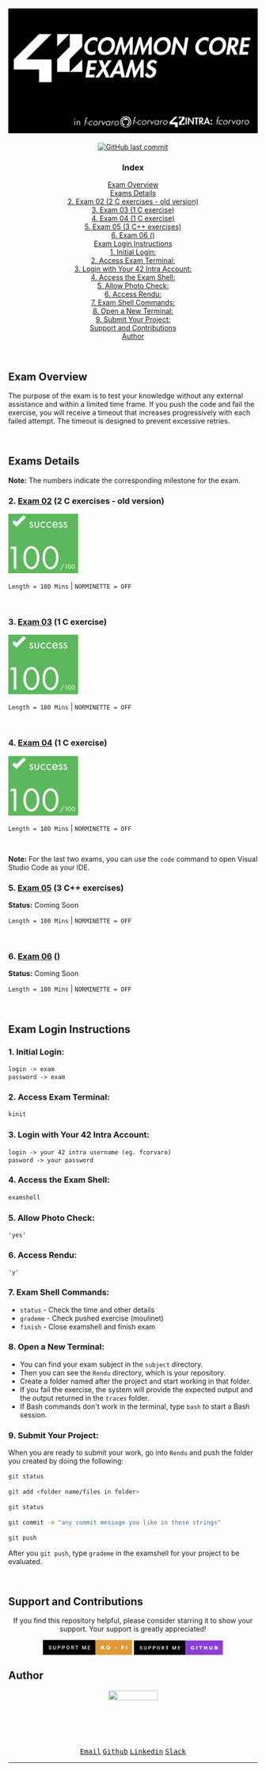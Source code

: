 # <a href="https://github.com/f-corvaro/42.common_core/tree/main"><img align="center" src="https://github.com/f-corvaro/42.common_core/blob/main/exams/.extra/42exams.png"></a>

<p align="center" style="text-decoration: none;">
  <a href="https://github.com/f-corvaro/42.common_core/tree/main/exams"><img alt="GitHub last commit" src="https://img.shields.io/github/last-commit/f-corvaro/42.common_core?color=black" /></a>
</p>

<h3 align="center">Index</h3>
<p align="center">
 <a href="#exam-overview">Exam Overview</a><br>
 <a href="#exams-details">Exams Details</a><br>
 <a href="#2-exam-02-2-c-exercises---old-version">2. Exam 02 (2 C exercises - old version)</a><br>
 <a href="#3-exam-03-1-c-exercise">3. Exam 03 (1 C exercise)</a><br>
 <a href="#4-exam-04-1-c-exercise">4. Exam 04 (1 C exercise)</a><br>
 <a href="#5-exam-05-3-c-exercises">5. Exam 05 (3 C++ exercises)</a><br>
 <a href="#6-exam-06-">6. Exam 06 ()</a><br>
 <a href="#exam-login-instructions">Exam Login Instructions</a><br>
 <a href="#1-initial-login">1. Initial Login:</a><br>
 <a href="#2-access-exam-terminal">2. Access Exam Terminal:</a><br>
 <a href="#3-login-with-your-42-intra-account">3. Login with Your 42 Intra Account:</a><br>
 <a href="#4-access-the-exam-shell">4. Access the Exam Shell:</a><br>
 <a href="#5-allow-photo-check">5. Allow Photo Check:</a><br>
 <a href="#6-access-rendu">6. Access Rendu:</a><br>
 <a href="#7-exam-shell-commands">7. Exam Shell Commands:</a><br>
 <a href="#8-open-a-new-terminal">8. Open a New Terminal:</a><br>
 <a href="#9-submit-your-project">9. Submit Your Project:</a><br>
 <a href="#support-and-contributions">Support and Contributions</a><br>
 <a href="#author">Author</a><br>
</p>
<br>

## Exam Overview

The purpose of the exam is to test your knowledge without any external assistance and within a limited time frame. If you push the code and fail the exercise, you will receive a timeout that increases progressively with each failed attempt. The timeout is designed to prevent excessive retries.

<br>

## Exams Details

<p align="justify">

**Note:** The numbers indicate the corresponding milestone for the exam.

### 2. [Exam 02](https://github.com/f-corvaro/42.common_core/tree/main/exams/exam-02) (2 C exercises - old version)

[![fcorvaro's 42 Exam Rank 02 Score](https://github.com/f-corvaro/42.common_core/blob/main/.extra/100.png)](https://profile.intra.42.fr/users/fcorvaro)

```Length = 180 Mins``` | ```NORMINETTE = OFF```

</p>
<br>

<p align="justify">

### 3. [Exam 03](https://github.com/f-corvaro/42.common_core/tree/main/exams/exam-03) (1 C exercise)

[![fcorvaro's 42 Exam Rank 03 Score](https://github.com/f-corvaro/42.common_core/blob/main/.extra/100.png)](https://profile.intra.42.fr/users/fcorvaro)

```Length = 180 Mins``` | ```NORMINETTE = OFF```

</p>
<br>

### 4. [Exam 04](https://github.com/f-corvaro/42.common_core/tree/main/exams/exam-04) (1 C exercise)

[![fcorvaro's 42 Exam Rank 04 Score](https://github.com/f-corvaro/42.common_core/blob/main/.extra/100.png)](https://profile.intra.42.fr/users/fcorvaro)

```Length = 180 Mins``` | ```NORMINETTE = OFF```

</p>
<br>

**Note:** For the last two exams, you can use the `code` command to open Visual Studio Code as your IDE.

### 5. [Exam 05](https://github.com/f-corvaro/42.common_core/tree/main/exams/exam-05) (3 C++ exercises)

**Status:** Coming Soon

```Length = 180 Mins``` | ```NORMINETTE = OFF```

</p>
<br>

### 6. [Exam 06](https://github.com/f-corvaro/42.common_core/tree/main/exams/exam-06) ()

**Status:** Coming Soon

```Length = 180 Mins``` | ```NORMINETTE = OFF```

</p>
<br>

## Exam Login Instructions

<p align="justify">

### 1. Initial Login:

```plaintext
login -> exam
password -> exam
```

### 2. Access Exam Terminal:

```bash
kinit
```

### 3. Login with Your 42 Intra Account:

```plaintext
login -> your 42 intra username (eg. fcorvaro)
pasword -> your password
```

### 4. Access the Exam Shell:

```bash
examshell
```

### 5. Allow Photo Check:

```plaintext
'yes'
```

### 6. Access Rendu:

```plaintext
'y'
```

### 7. Exam Shell Commands:

- `status` - Check the time and other details
- `grademe` - Check pushed exercise (moulinet)
- `finish` - Close examshell and finish exam

### 8. Open a New Terminal:

- You can find your exam subject in the `subject` directory.
- Then you can see the `Rendu` directory, which is your repository.
- Create a folder named after the project and start working in that folder.
- If you fail the exercise, the system will provide the expected output and the output returned in the `traces` folder.
- If Bash commands don't work in the terminal, type `bash` to start a Bash session.

### 9. Submit Your Project:

When you are ready to submit your work, go into `Rendu` and push the folder you created by doing the following:

```bash
git status
```

```bash
git add <folder name/files in folder>
```

```bash
git status
```

```bash
git commit -m "any commit message you like in these strings"
```

```bash
git push
```

After you `git push`, type `grademe` in the examshell for your project to be evaluated.

</p>
<br>

## Support and Contributions

<p align="center">
If you find this repository helpful, please consider starring it to show your support. Your support is greatly appreciated!</p>

<p align="center">
<a href="https://ko-fi.com/fcorvaro"><img width="180" img align="center" src="https://github.com/f-corvaro/42.common_core/blob/main/.extra/support-me-ko-fi.svg"><alt=""></a>
<a href="https://github.com/sponsors/f-corvaro"><img width="180" img align="center" src="https://github.com/f-corvaro/42.common_core/blob/main/.extra/support-me-github.svg"><alt=""></a>

<br>

## Author

<p align="center"><a href="https://profile.intra.42.fr/users/fcorvaro"><img style="height:auto;" src="https://avatars.githubusercontent.com/u/102758065?v=4" width="100" height="100"alt=""></a>
<p align="center">
<a href="mailto:fcorvaro@student.42roma.it"><kbd>Email</kbd><alt=""></a>
<a href="https://github.com/f-corvaro"><kbd>Github</kbd><alt=""></a>
<a href="https://www.linkedin.com/in/f-corvaro/"><kbd>Linkedin</kbd><alt=""></a>
<a href="https://42born2code.slack.com/team/U050L8XAFLK"><kbd>Slack</kbd><alt=""></a>

<hr/>